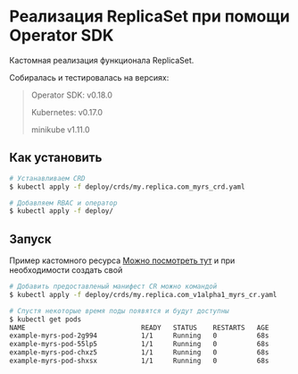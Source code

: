 # Реализация ReplicaSet при помощи Operator SDK

Кастомная реализация функционала ReplicaSet.

Собиралась и тестировалась на версиях:

> Operator SDK: v0.18.0
> 
> Kubernetes: v0.17.0
> 
> minikube v1.11.0

## Как установить

```bash
# Устанавливаем CRD
$ kubectl apply -f deploy/crds/my.replica.com_myrs_crd.yaml

# Добавляем RBAC и оператор
$ kubectl apply -f deploy/
```


## Запуск

Пример кастомного ресурса [Можно посмотреть тут]() и при необходимости создать свой

```bash
# Добавить предоставленый манифест CR можно командой
$ kubectl apply -f deploy/crds/my.replica.com_v1alpha1_myrs_cr.yaml

# Спустя некоторые время поды появятся и будут доступны
$ kubectl get pods
NAME                             READY   STATUS    RESTARTS   AGE
example-myrs-pod-2g994           1/1     Running   0          68s
example-myrs-pod-55lp5           1/1     Running   0          68s
example-myrs-pod-chxz5           1/1     Running   0          68s
example-myrs-pod-shxsx           1/1     Running   0          68s
```

